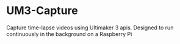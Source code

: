 # UM3-Capture
Capture time-lapse videos using Ultimaker 3 apis. Designed to run continuously in the background on a Raspberry Pi
